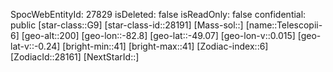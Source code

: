 ﻿---
location: [-49.07,-82.8,200]
type: Station
tags:
- astro/Star

---
SpocWebEntityId: 27829
isDeleted: false
isReadOnly: false
confidential: public
[star-class::G9]
[star-class-id::28191]
[Mass-sol::]
[name::Telescopii-6]
[geo-alt::200]
[geo-lon::-82.8]
[geo-lat::-49.07]
[geo-lon-v::0.015]
[geo-lat-v::-0.24]
[bright-min::41]
[bright-max::41]
[Zodiac-index::6]
[ZodiacId::28161]
[NextStarId::]

